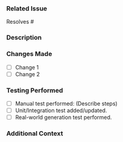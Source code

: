 <!--
Thank you for creating a pull request.
Please fill out this template to help document and review the changes.
-->

### Related Issue
<!--
Link to the issue that this PR resolves.
Use a keyword like `Resolves #123` or `Fixes #123` to automatically close the issue upon merging.
-->
Resolves #

### Description
<!-- A clear and concise description of what this pull request does and why it's needed. -->


### Changes Made
<!--
Provide a clear, bulleted list of the changes you have made.
-->
- [ ] Change 1
- [ ] Change 2

### Testing Performed
<!--
Describe the testing you have performed to ensure your changes work correctly.
This includes manual testing, automated tests, and any real-world validation.
-->
- [ ] Manual test performed: (Describe steps)
- [ ] Unit/Integration test added/updated.
- [ ] Real-world generation test performed.

### Additional Context
<!-- Add any other context about the pull request here. -->
